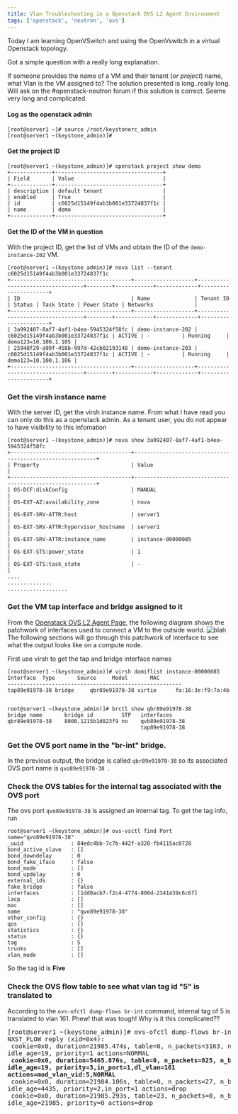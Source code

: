 ```yaml
---
title: Vlan Troubleshooting in a Openstack OVS L2 Agent Environment
tags: ['openstack', 'neutron', 'ovs']
---
```


Today I am learning OpenVSwitch and using the OpenVswitch in a virtual Openstack
topology.

Got a simple question with a really long explanation.

If someone provides the name of a VM and their tenant (_or project_) name, what
Vlan is the VM assigned to? The solution presented is long..really long.  Will
ask on the #openstack-neutron forum if this solution is correct. Seems very long
and complicated.

#### Log as the openstack admin

```
[root@server1 ~]# source /root/keystonerc_admin
[root@server1 ~(keystone_admin)]#

```

#### Get the project ID

```
[root@server1 ~(keystone_admin)]# openstack project show demo
+-------------+----------------------------------+
| Field       | Value                            |
+-------------+----------------------------------+
| description | default tenant                   |
| enabled     | True                             |
| id          | c6025d15149f4ab3b001e33724837f1c |
| name        | demo                             |
+-------------+----------------------------------+

```

#### Get the ID of the VM in question
With the project ID, get the list of VMs and obtain the ID of the
``demo-instance-202`` VM.

```
[root@server1 ~(keystone_admin)]# nova list --tenant c6025d15149f4ab3b001e33724837f1c
+--------------------------------------+-------------------+----------------------------------+--------+------------+-------------+----------------------+
| ID                                   | Name              | Tenant ID
| Status | Task State | Power State | Networks             |
+--------------------------------------+-------------------+----------------------------------+--------+------------+-------------+----------------------+
| 3a992407-8af7-4af1-b4ea-5945324f58fc | demo-instance-202 | c6025d15149f4ab3b001e33724837f1c | ACTIVE | -          | Running     | demo123=10.100.1.105 |
| 25948f29-a99f-458b-997d-42cb02193148 | demo-instance-203 | c6025d15149f4ab3b001e33724837f1c | ACTIVE | -          | Running     | demo123=10.100.1.106 |
+--------------------------------------+-------------------+----------------------------------+--------+------------+-------------+----------------------+

```

### Get the virsh instance name
With the server ID, get the virsh instance name. From what I have read you can
only do this as a openstack admin. As a tenant user, you do not appear to have
visibility to this infomation

```
[root@server1 ~(keystone_admin)]# nova show 3a992407-8af7-4af1-b4ea-5945324f58fc
+--------------------------------------+----------------------------------------------------------+
| Property                             | Value
|
+--------------------------------------+----------------------------------------------------------+
| OS-DCF:diskConfig                    | MANUAL
|
| OS-EXT-AZ:availability_zone          | nova
|
| OS-EXT-SRV-ATTR:host                 | server1
|
| OS-EXT-SRV-ATTR:hypervisor_hostname  | server1
|
| OS-EXT-SRV-ATTR:instance_name        | instance-00000085
|
| OS-EXT-STS:power_state               | 1
|
| OS-EXT-STS:task_state                | -
|
....
..............
...................

```

### Get the VM tap interface and bridge assigned to it

From the [Openstack OVS L2 Agent
Page](http://docs.openstack.org/developer/neutron/devref/openvswitch_agent.html), the following diagram shows the
patchwork of interfaces used to connect a VM to the outside world.
![blah](http://docs.openstack.org/developer/neutron/_images/under-the-hood-scenario-1-ovs-compute.png)
The following sections will go through this patchwork of interface to see what
the output looks like on a compute node.

First use virsh to get the tap and bridge interface names

```
[root@server1 ~(keystone_admin)]# virsh domiflist instance-00000085
Interface  Type       Source     Model       MAC
-------------------------------------------------------
tap89e91978-38 bridge     qbr89e91978-38 virtio      fa:16:3e:f9:7a:4b


root@server1 ~(keystone_admin)]# brctl show qbr89e91978-38
bridge name       bridge id         STP   interfaces
qbr89e91978-38    8000.1215b1d823f9 no    qvb89e91978-38
                                          tap89e91978-38

```

### Get the OVS port name in the "br-int" bridge.
In the previous output, the bridge is called ``qbr89e91978-38`` so its
associated OVS port name is ``qvo89e91978-38 ``.

### Check the OVS tables for the internal tag associated with the OVS port
The ovs port ``qvo89e91978-38`` is assigned an internal tag. To get the tag
info, run

```
root@server1 ~(keystone_admin)]# ovs-vsctl find Port name="qvo89e91978-38"
_uuid               : 84edc4bb-7c7b-442f-a320-fb4115ac0728
bond_active_slave   : []
bond_downdelay      : 0
bond_fake_iface     : false
bond_mode           : []
bond_updelay        : 0
external_ids        : {}
fake_bridge         : false
interfaces          : [1dd0acb7-f2c4-4774-806d-2341439c6c6f]
lacp                : []
mac                 : []
name                : "qvo89e91978-38"
other_config        : {}
qos                 : []
statistics          : {}
status              : {}
tag                 : 5
trunks              : []
vlan_mode           : []
```

So the tag id is **Five**

### Check the OVS flow table to see what vlan tag id "5" is translated to

According to the ``ovs-ofctl dump-flows br-int`` command, internal tag of 5 is
translated to vlan 161. Phew! that was tough! Why is it this complicated??

<pre>
[root@server1 ~(keystone_admin)]# ovs-ofctl dump-flows br-int
NXST_FLOW reply (xid=0x4):
 cookie=0x0, duration=21985.474s, table=0, n_packets=3163, n_bytes=284347,
idle_age=19, priority=1 actions=NORMAL
 <strong>cookie=0x0, duration=5465.876s, table=0, n_packets=825, n_bytes=83510,
idle_age=19, priority=3,in_port=1,dl_vlan=161
actions=mod_vlan_vid:5,NORMAL</strong>
 cookie=0x0, duration=21984.106s, table=0, n_packets=27, n_bytes=2658,
idle_age=4435, priority=2,in_port=1 actions=drop
 cookie=0x0, duration=21985.293s, table=23, n_packets=0, n_bytes=0,
idle_age=21985, priority=0 actions=drop

</pre>
